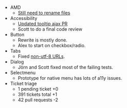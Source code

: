 * AMD
  * [Still need to rename files](https://github.com/jquery/jquery-ui/pull/1029)
* Accessibility
  * [Updated tooltip ajax PR](https://github.com/jquery/jquery-ui/pull/1118)
  * Scott to do a final code review
* Button
  * Rewrite is mostly done.
  * Alex to start on checkbox/radio.
* Tabs
  * Fixed [non-utf-8 URLs](https://bugs.jqueryui.com/ticket/9518).
* Dialog
  * Jörn and Scott fixed most of the failing tests.
* Selectmenu
  * Prototype for native menu has lots of a11y issues.
* Ticket triage
  * 1 pending ticket +0
  * 391 tickets total +1
  * 42 pull requests -2
